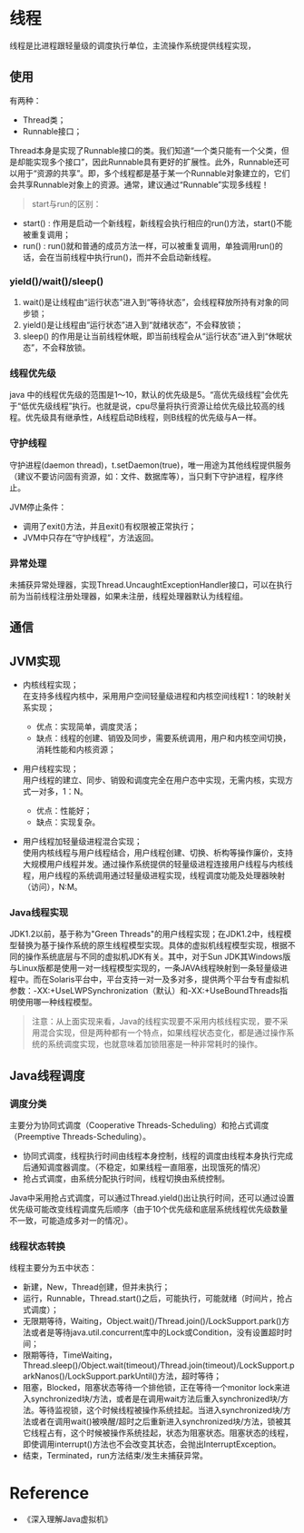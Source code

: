 # 线程
线程是比进程跟轻量级的调度执行单位，主流操作系统提供线程实现，

## 使用
有两种：
- Thread类；
- Runnable接口；

Thread本身是实现了Runnable接口的类。我们知道“一个类只能有一个父类，但是却能实现多个接口”，因此Runnable具有更好的扩展性。此外，Runnable还可以用于“资源的共享”。即，多个线程都是基于某一个Runnable对象建立的，它们会共享Runnable对象上的资源。通常，建议通过“Runnable”实现多线程！

> start与run的区别：
- start() : 作用是启动一个新线程，新线程会执行相应的run()方法，start()不能被重复调用；
- run()  : run()就和普通的成员方法一样，可以被重复调用，单独调用run()的话，会在当前线程中执行run()，而并不会启动新线程。

### yield()/wait()/sleep()
1. wait()是让线程由“运行状态”进入到“等待状态”，会线程释放所持有对象的同步锁；
2. yield()是让线程由“运行状态”进入到“就绪状态”，不会释放锁；
3. sleep() 的作用是让当前线程休眠，即当前线程会从“运行状态”进入到“休眠状态”，不会释放锁。

### 线程优先级
java 中的线程优先级的范围是1～10，默认的优先级是5。“高优先级线程”会优先于“低优先级线程”执行。也就是说，cpu尽量将执行资源让给优先级比较高的线程。优先级具有继承性，A线程启动B线程，则B线程的优先级与A一样。

### 守护线程
守护进程(daemon thread)，t.setDaemon(true)，唯一用途为其他线程提供服务（建议不要访问固有资源，如：文件、数据库等），当只剩下守护进程，程序终止。

JVM停止条件：
- 调用了exit()方法，并且exit()有权限被正常执行；
- JVM中只存在“守护线程”，方法返回。

### 异常处理
未捕获异常处理器，实现Thread.UncaughtExceptionHandler接口，可以在执行前为当前线程注册处理器，如果未注册，线程处理器默认为线程组。

## 通信



## JVM实现
- 内核线程实现；<br>
    在支持多线程内核中，采用用户空间轻量级进程和内核空间线程1：1的映射关系实现；
    - 优点：实现简单，调度灵活；
    - 缺点：线程的创建、销毁及同步，需要系统调用，用户和内核空间切换，消耗性能和内核资源；
    
- 用户线程实现；<br>
    用户线程的建立、同步、销毁和调度完全在用户态中实现，无需内核，实现方式一对多，1：N。
    - 优点：性能好；
    - 缺点：实现复杂。
    
- 用户线程加轻量级进程混合实现；<br>
    使用内核线程与用户线程结合，用户线程创建、切换、析构等操作廉价，支持大规模用户线程并发。通过操作系统提供的轻量级进程连接用户线程与内核线程，用户线程的系统调用通过轻量级进程实现，线程调度功能及处理器映射（访问），N:M。


### Java线程实现
JDK1.2以前，基于称为"Green Threads"的用户线程实现；在JDK1.2中，线程模型替换为基于操作系统的原生线程模型实现。具体的虚拟机线程模型实现，根据不同的操作系统底层与不同的虚拟机JDK有关。其中，对于Sun JDK其Windows版与Linux版都是使用一对一线程模型实现的，一条JAVA线程映射到一条轻量级进程中。而在Solaris平台中，平台支持一对一及多对多，提供两个平台专有虚拟机参数：-XX:+UseLWPSynchronization（默认）和-XX:+UseBoundThreads指明使用哪一种线程模型。

> 注意：从上面实现来看，Java的线程实现要不采用内核线程实现，要不采用混合实现，但是两种都有一个特点，如果线程状态变化，都是通过操作系统的系统调度实现，也就意味着加锁阻塞是一种非常耗时的操作。


## Java线程调度
### 调度分类
主要分为协同式调度（Cooperative Threads-Scheduling）和抢占式调度（Preemptive Threads-Scheduling）。
- 协同式调度，线程执行时间由线程本身控制，线程的调度由线程本身执行完成后通知调度器调度。（不稳定，如果线程一直阻塞，出现饿死的情况）
- 抢占式调度，由系统分配执行时间，线程切换由系统控制。

Java中采用抢占式调度，可以通过Thread.yield()出让执行时间，还可以通过设置优先级可能改变线程调度先后顺序（由于10个优先级和底层系统线程优先级数量不一致，可能造成多对一的情况）。

### 线程状态转换
线程主要分为五中状态：
- 新建，New，Thread创建，但并未执行；
- 运行，Runnable，Thread.start()之后，可能执行，可能就绪（时间片，抢占式调度）；
- 无限期等待，Waiting，Object.wait()/Thread.join()/LockSupport.park()方法或者是等待java.util.concurrent库中的Lock或Condition，没有设置超时时间；
- 限期等待，TimeWaiting，Thread.sleep()/Object.wait(timeout)/Thread.join(timeout)/LockSupport.parkNanos()/LockSupport.parkUntil()方法，超时等待；
- 阻塞，Blocked，阻塞状态等待一个排他锁，正在等待一个monitor lock来进入synchronized块/方法，或者是在调用wait方法后重入synchronized块/方法。等待监视锁，这个时候线程被操作系统挂起。当进入synchronized块/方法或者在调用wait()被唤醒/超时之后重新进入synchronized块/方法，锁被其它线程占有，这个时候被操作系统挂起，状态为阻塞状态。阻塞状态的线程，即使调用interrupt()方法也不会改变其状态，会抛出InterruptException。
- 结束，Terminated，run方法结束/发生未捕获异常。




# Reference
- 《深入理解Java虚拟机》





